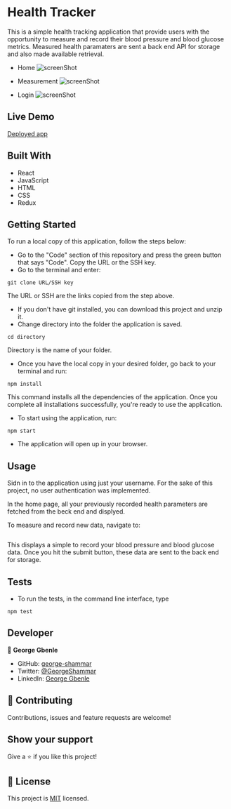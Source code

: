# Health Tracker

This is a simple health tracking application that provide users with the opportunity to measure and record their blood pressure and blood glucose metrics. Measured health paramaters are sent a back end API for storage and also made available retrieval.

- Home
![screenShot](./Home.png)

- Measurement 
![screenShot](./measurement.png)

- Login
![screenShot](./login.png)

## Live Demo
[Deployed app](https://brave-shaw-64c6c4.netlify.app/)

## Built With
- React
- JavaScript
- HTML
- CSS
- Redux

## Getting Started

To run a local copy of this application, follow the steps below:

- Go to the "Code" section of this repository and press the green button that says "Code". Copy the URL or the SSH key.
- Go to the terminal and enter:
```
git clone URL/SSH key
```

The URL or SSH are the links copied from the step above.

- If you don't have git installed, you can download this project and unzip it.
- Change directory into the folder the application is saved.
```
cd directory
```
Directory is the name of your folder.

- Once you have the local copy in your desired folder, go back to your terminal and run:
```
npm install
```
This command installs all the dependencies of the application. Once you complete all installations successfully, you're ready to use the application.

- To start using the application, run:
```
npm start
```
- The application will open up in your browser.

## Usage

Sidn in to the application using just your username. For the sake of this project, no user authentication was implemented.

In the home page, all your previously recorded health parameters are fetched from the beck end and displyed. 

To measure and record new data, navigate to:

```Add metrics button
```

This displays a simple to record your blood pressure and blood glucose data. Once you hit the submit button, these data are sent to the back end for storage.

## Tests

- To run the tests, in the command line interface, type 
```
npm test
```

## Developer

👤 **George Gbenle**

- GitHub: [george-shammar](https://github.com/george-shammar)
- Twitter: [@GeorgeShammar](https://twitter.com/GeorgeShammar)
- LinkedIn: [George Gbenle](https://www.linkedin.com/in/georgegbenle/)

## 🤝 Contributing

Contributions, issues and feature requests are welcome!

## Show your support

Give a ⭐️ if you like this project!

## 📝 License

This project is [MIT](LICENSE) licensed.